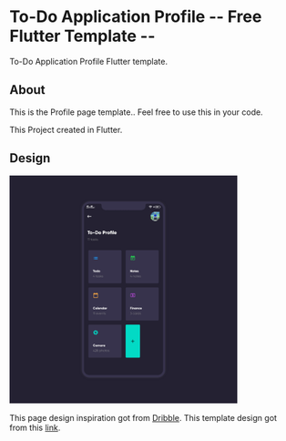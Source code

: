 # To-Do Application Profile -- Free Flutter Template --

To-Do Application Profile Flutter template.

## About

This is the Profile page template..
Feel free to use this in your code.

This Project created in Flutter.

## Design

<img src="To-Do App-image.png" width="400">

This page design inspiration got from [Dribble](https://dribbble.com/).
This template design got from this [link](https://dribbble.com/shots/4544339-To-do-App-Matt-s-Profile/attachments/1028421).

